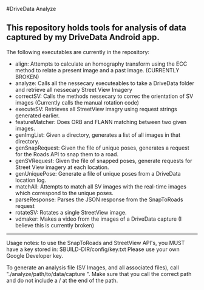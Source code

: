 
#DriveData Analyze

This repository holds tools for analysis of data captured by my DriveData Android app.
----

The following executables are currently in the repository:

+ align: Attempts to calculate an homography transform using the ECC method to relate a present image and a past image. (CURRENTLY BROKEN)
+ analyze: Calls all the nessecary executeables to take a DriveData folder and retrieve all nessecary Street View Imagery
+ correctSV: Calls the methods nessecary to correc the orientation of SV images (Currently calls the manual rotation code)
+ executeSV: Retrieves all StreetView imagry using request strings generated earlier.
+ featureMatcher: Does ORB and FLANN matching between two given images.
+ genImgList: Given a directory, generates a list of all images in that directory.
+ genSnapRequest: Given the file of unique poses, generates a request for the Roads API to snap them to a road.
+ genSVRequest: Given the file of snapped poses, generate requests for Street View imagery at each location.
+ genUniquePose: Generate a file of unique poses from a DriveData location log.
+ matchAll: Attempts to match all SV images with the real-time images which correspond to the unique poses.
+ parseResponse: Parses the JSON response from the SnapToRoads request
+ rotateSV: Rotates a single StreetView image.
+ vdmaker: Makes a video from the images of a DriveData capture (I believe this is currently broken)

----
Usage notes: to use the SnapToRoads and StreetView API's, you MUST have a key stored in:
$BUILD-DIR/config/key.txt  Please use your own Google Developer key.

To generate an analysis file (SV Images, and all associated files), call 
"./analyze/path/to/data/capture ". Make sure that you call the correct path and do not 
include a / at the end of the path.
